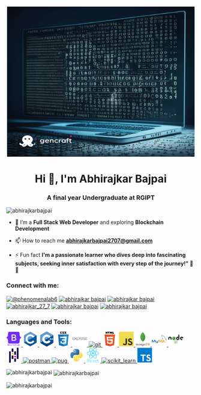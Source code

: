 <p align="center">
  <img src="https://github.com/AbhirajkarBajpai/AbhirajkarBajpai/blob/main/coding%20of%20progr%200.png" alt="logo" width="500rem" height="400px">
</p>
<h1 align="center">Hi 👋, I'm Abhirajkar Bajpai</h1>
<h3 align="center">A final year Undergraduate at RGIPT</h3>

<p align="left"> <img src="https://komarev.com/ghpvc/?username=abhirajkarbajpai&label=Profile%20views&color=0e75b6&style=flat" alt="abhirajkarbajpai" /> </p>

- 🌱 I’m a **Full Stack Web Developer** and exploring **Blockchain Development**

- 📫 How to reach me **abhirajkarbajpai2707@gmail.com**

- ⚡ Fun fact **I'm a passionate learner who dives deep into fascinating subjects, seeking inner satisfaction with every step of the journey!" 🚀🌟**

<h3 align="left">Connect with me:</h3>
<p align="left">
<a href="https://twitter.com/@phenomenalab6" target="blank"><img align="center" src="https://raw.githubusercontent.com/rahuldkjain/github-profile-readme-generator/master/src/images/icons/Social/twitter.svg" alt="@phenomenalab6" height="30" width="40" /></a>
<a href="https://linkedin.com/in/abhirajkar bajpai" target="blank"><img align="center" src="https://raw.githubusercontent.com/rahuldkjain/github-profile-readme-generator/master/src/images/icons/Social/linked-in-alt.svg" alt="abhirajkar bajpai" height="30" width="40" /></a>
<a href="https://fb.com/abhirajkar bajpai" target="blank"><img align="center" src="https://raw.githubusercontent.com/rahuldkjain/github-profile-readme-generator/master/src/images/icons/Social/facebook.svg" alt="abhirajkar bajpai" height="30" width="40" /></a>
<a href="https://instagram.com/abhirajkar_27_7" target="blank"><img align="center" src="https://raw.githubusercontent.com/rahuldkjain/github-profile-readme-generator/master/src/images/icons/Social/instagram.svg" alt="abhirajkar_27_7" height="30" width="40" /></a>
<a href="https://www.codechef.com/users/abhirajkar bajpai" target="blank" ><img style="background: white;" align="center" src="https://cdn.jsdelivr.net/npm/simple-icons@3.1.0/icons/codechef.svg" alt="abhirajkar bajpai" height="30" width="40" /></a>
<a href="https://codeforces.com/profile/abhirajkar bajpai" target="blank"><img align="center" src="https://raw.githubusercontent.com/rahuldkjain/github-profile-readme-generator/master/src/images/icons/Social/codeforces.svg" alt="abhirajkar bajpai" height="30" width="40" /></a>
</p>

<h3 align="left">Languages and Tools:</h3>
<p align="left"> <a href="https://getbootstrap.com" target="_blank" rel="noreferrer"> <img src="https://raw.githubusercontent.com/devicons/devicon/master/icons/bootstrap/bootstrap-plain-wordmark.svg" alt="bootstrap" width="40" height="40"/> </a> <a href="https://www.cprogramming.com/" target="_blank" rel="noreferrer"> <img src="https://raw.githubusercontent.com/devicons/devicon/master/icons/c/c-original.svg" alt="c" width="40" height="40"/> </a> <a href="https://www.w3schools.com/cpp/" target="_blank" rel="noreferrer"> <img src="https://raw.githubusercontent.com/devicons/devicon/master/icons/cplusplus/cplusplus-original.svg" alt="cplusplus" width="40" height="40"/> </a> <a href="https://www.w3schools.com/css/" target="_blank" rel="noreferrer"> <img src="https://raw.githubusercontent.com/devicons/devicon/master/icons/css3/css3-original-wordmark.svg" alt="css3" width="40" height="40"/> </a> <a href="https://expressjs.com" target="_blank" rel="noreferrer"> <img src="https://raw.githubusercontent.com/devicons/devicon/master/icons/express/express-original-wordmark.svg" alt="express" width="40" height="40"/> </a> <a href="https://git-scm.com/" target="_blank" rel="noreferrer"> <img src="https://www.vectorlogo.zone/logos/git-scm/git-scm-icon.svg" alt="git" width="40" height="40"/> </a> <a href="https://www.w3.org/html/" target="_blank" rel="noreferrer"> <img src="https://raw.githubusercontent.com/devicons/devicon/master/icons/html5/html5-original-wordmark.svg" alt="html5" width="40" height="40"/> </a> <a href="https://developer.mozilla.org/en-US/docs/Web/JavaScript" target="_blank" rel="noreferrer"> <img src="https://raw.githubusercontent.com/devicons/devicon/master/icons/javascript/javascript-original.svg" alt="javascript" width="40" height="40"/> </a> <a href="https://www.mongodb.com/" target="_blank" rel="noreferrer"> <img src="https://raw.githubusercontent.com/devicons/devicon/master/icons/mongodb/mongodb-original-wordmark.svg" alt="mongodb" width="40" height="40"/> </a> <a href="https://www.mysql.com/" target="_blank" rel="noreferrer"> <img src="https://raw.githubusercontent.com/devicons/devicon/master/icons/mysql/mysql-original-wordmark.svg" alt="mysql" width="40" height="40"/> </a> <a href="https://nodejs.org" target="_blank" rel="noreferrer"> <img src="https://raw.githubusercontent.com/devicons/devicon/master/icons/nodejs/nodejs-original-wordmark.svg" alt="nodejs" width="40" height="40"/> </a> <a href="https://pandas.pydata.org/" target="_blank" rel="noreferrer"> <img src="https://raw.githubusercontent.com/devicons/devicon/2ae2a900d2f041da66e950e4d48052658d850630/icons/pandas/pandas-original.svg" alt="pandas" width="40" height="40"/> </a> <a href="https://postman.com" target="_blank" rel="noreferrer"> <img src="https://www.vectorlogo.zone/logos/getpostman/getpostman-icon.svg" alt="postman" width="40" height="40"/> </a> <a href="https://pugjs.org" target="_blank" rel="noreferrer"> <img src="https://cdn.worldvectorlogo.com/logos/pug.svg" alt="pug" width="40" height="40"/> </a> <a href="https://www.python.org" target="_blank" rel="noreferrer"> <img src="https://raw.githubusercontent.com/devicons/devicon/master/icons/python/python-original.svg" alt="python" width="40" height="40"/> </a> <a href="https://reactjs.org/" target="_blank" rel="noreferrer"> <img src="https://raw.githubusercontent.com/devicons/devicon/master/icons/react/react-original-wordmark.svg" alt="react" width="40" height="40"/> </a> <a href="https://scikit-learn.org/" target="_blank" rel="noreferrer"> <img src="https://upload.wikimedia.org/wikipedia/commons/0/05/Scikit_learn_logo_small.svg" alt="scikit_learn" width="40" height="40"/> </a> <a href="https://www.typescriptlang.org/" target="_blank" rel="noreferrer"> <img src="https://raw.githubusercontent.com/devicons/devicon/master/icons/typescript/typescript-original.svg" alt="typescript" width="40" height="40"/> </a> </p>

<p><img align="left" src="https://github-readme-stats.vercel.app/api/top-langs?username=abhirajkarbajpai&show_icons=true&locale=en&layout=compact" alt="abhirajkarbajpai" /></p>

<p>&nbsp;<img align="center" src="https://github-readme-stats.vercel.app/api?username=abhirajkarbajpai&show_icons=true&locale=en" alt="abhirajkarbajpai" /></p>

<p><img align="center" src="https://github-readme-streak-stats.herokuapp.com/?user=abhirajkarbajpai&" alt="abhirajkarbajpai" /></p>
